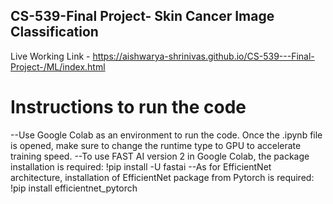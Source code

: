 ## CS-539-Final Project- Skin Cancer Image Classification

Live Working Link - https://aishwarya-shrinivas.github.io/CS-539---Final-Project-/ML/index.html

# Instructions to run the code

--Use Google Colab as an environment to run the code. Once the .ipynb file is opened, make sure to change the runtime type to GPU to accelerate training speed.
--To use FAST AI version 2 in Google Colab, the package installation is required: !pip install -U fastai
--As for EfficientNet architecture, installation of EfficientNet package from Pytorch is required: !pip install efficientnet_pytorch




